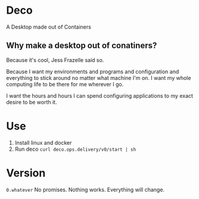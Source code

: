 # Deco

A Desktop made out of Containers

## Why make a desktop out of conatiners?

Because it's cool, Jess Frazelle said so.

Because I want my environments and programs and configuration and everything to stick around no matter what machine I'm on. I want my whole computing life to be there for me wherever I go.

I want the hours and hours I can spend configuring applications to my exact desire to be worth it.

# Use

1. Install linux and docker
1. Run deco `curl deco.ops.delivery/v0/start | sh`

# Version

`0.whatever` No promises. Nothing works. Everything will change.
